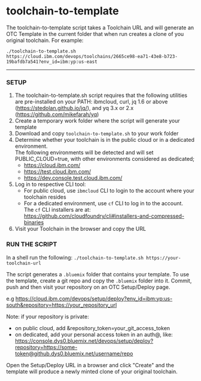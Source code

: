 # toolchain-to-template

The toolchain-to-template script takes a Toolchain URL and will generate an OTC Template in the current folder that when run creates a clone of you original toolchain. For example:
```
./toolchain-to-template.sh https://cloud.ibm.com/devops/toolchains/2665ce98-ea71-43e8-b723-19bafdb7a541?env_id=ibm:yp:us-east
```

---
### SETUP
1) The toolchain-to-template.sh script requires that the following utilities are pre-installed on your PATH: ibmcloud, curl, jq 1.6 or above (https://stedolan.github.io/jq/), and yq 3.x or 2.x (https://github.com/mikefarah/yq) 
2) Create a temporary work folder where the script will generate your template
3) Download and copy `toolchain-to-template.sh` to your work folder
4) Determine whether your toolchain is in the public cloud or in a dedicated environment.  
   The following environments will be detected and will set PUBLIC_CLOUD=true, with other environments considered as dedicated;  
   - https://cloud.ibm.com/
   - https://test.cloud.ibm.com/
   - https://dev.console.test.cloud.ibm.com/
5) Log in to respective CLI tool:
   - For public cloud, use `ibmcloud` CLI to login to the account where your toolchain resides
   - For a dedicated environment, use `cf` CLI to log in to the account.  
     The `cf` CLI installers are at: https://github.com/cloudfoundry/cli#installers-and-compressed-binaries
6) Visit your Toolchain in the browser and copy the URL

### RUN THE SCRIPT
In a shell run the following: `./toolchain-to-template.sh https://your-toolchain-url`

The script generates a `.bluemix` folder that contains your template. To use the template, create a git repo and
copy the `.bluemix` folder into it. Commit, push and then visit your repository on an OTC Setup/Deploy page.

e.g https://cloud.ibm.com/devops/setup/deploy?env_id=ibm:yp:us-south&repository=https://your_repository_url

Note: if your repository is private:
 - on public cloud, add &repository_token=your_git_access_token
 - on dedicated, add your personal access token in an auth@, like:  
   https://console.dys0.bluemix.net/devops/setup/deploy?repository=https://some-token@github.dys0.bluemix.net/username/repo

Open the Setup/Deploy URL in a browser and click "Create" and the template will produce a newly minted clone of your original toolchain.
